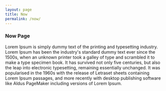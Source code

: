 ```yaml
---
layout: page
title: Now
permalink: /now/
---
```


### Now Page

Lorem Ipsum is simply dummy text of the printing and typesetting industry. Lorem Ipsum has been the industry's
standard
dummy text ever since the 1500s, when an unknown printer took a galley of type and scrambled it to make a type
specimen
book. It has survived not only five centuries, but also the leap into electronic typesetting, remaining essentially
unchanged. It was popularised in the 1960s with the release of Letraset sheets containing Lorem Ipsum passages, and
more
recently with desktop publishing software like Aldus PageMaker including versions of Lorem Ipsum.
